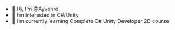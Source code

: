 - 👋 Hi, I’m @Ayvenro
- 👀 I’m interested in C#/Unity
- 🌱 I’m currently learning Complete C# Unity Developer 2D course

<!---
Ayvenro/Ayvenro is a ✨ special ✨ repository because its `README.md` (this file) appears on your GitHub profile.
You can click the Preview link to take a look at your changes.
--->
